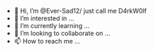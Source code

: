 - 👋 Hi, I’m @Ever-Sad12/ just call me D4rkW0lf
- 👀 I’m interested in ...
- 🌱 I’m currently learning ...
- 💞️ I’m looking to collaborate on ...
- 📫 How to reach me ...

<!---
Ever-Sad12/Bhone Pyae is a ✨ special ✨ repository because its `README.md` (this file) appears on your GitHub profile.
You can click the Preview link to take a look at your changes.
--->
